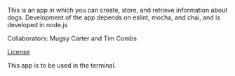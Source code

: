 This is an app in which you can create, store, and retrieve information about dogs.
Development of the app depends on eslint, mocha, and chai, and is developed in node.js

Collaborators: Mugsy Carter and Tim Combs

[License](./LICENSE.md)

This app is to be used in the terminal.
 